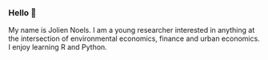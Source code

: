 ### Hello 👋

My name is Jolien Noels. I am a young researcher interested in anything at the intersection of environmental economics, finance and urban economics. I enjoy learning R and Python.


<!--
**JolienNoels/joliennoels** is a ✨ _special_ ✨ repository because its `README.md` (this file) appears on your GitHub profile.

Here are some ideas to get you started:

- 🔭 I’m currently working on ...
- 🌱 I’m currently learning ...
- 👯 I’m looking to collaborate on ...
- 🤔 I’m looking for help with ...
- 💬 Ask me about ...
- 📫 How to reach me: ...
- 😄 Pronouns: ...
- ⚡ Fun fact: ...
Thank you to Alison Hill for her tutorial https://alison.rbind.io/post/new-year-new-blogdown.
-->


